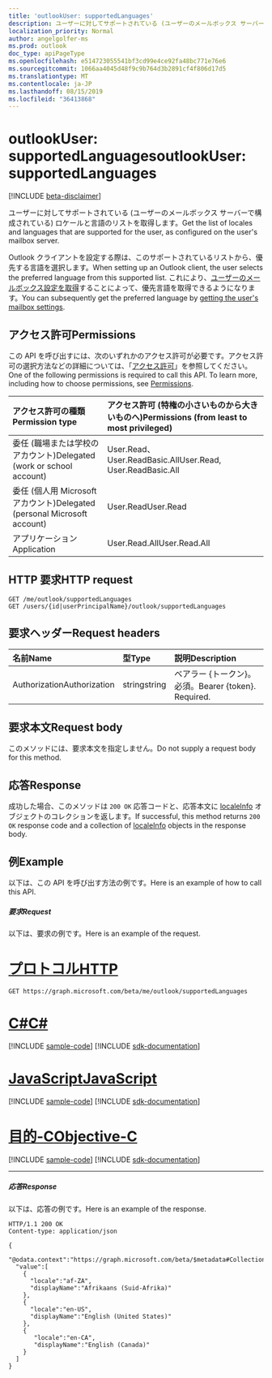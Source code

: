 ```yaml
---
title: 'outlookUser: supportedLanguages'
description: ユーザーに対してサポートされている (ユーザーのメールボックス サーバーで構成されている) ロケールと言語のリストを取得します。
localization_priority: Normal
author: angelgolfer-ms
ms.prod: outlook
doc_type: apiPageType
ms.openlocfilehash: e514723055541bf3cd99e4ce92fa48bc771e76e6
ms.sourcegitcommit: 1066aa4045d48f9c9b764d3b2891cf4f806d17d5
ms.translationtype: MT
ms.contentlocale: ja-JP
ms.lasthandoff: 08/15/2019
ms.locfileid: "36413868"
---
```

# <a name="outlookuser-supportedlanguages"></a><span data-ttu-id="ce0dd-103">outlookUser: supportedLanguages</span><span class="sxs-lookup"><span data-stu-id="ce0dd-103">outlookUser: supportedLanguages</span></span>

[!INCLUDE [beta-disclaimer](../../includes/beta-disclaimer.md)]

<span data-ttu-id="ce0dd-104">ユーザーに対してサポートされている (ユーザーのメールボックス サーバーで構成されている) ロケールと言語のリストを取得します。</span><span class="sxs-lookup"><span data-stu-id="ce0dd-104">Get the list of locales and languages that are supported for the user, as configured on the user's mailbox server.</span></span>

<span data-ttu-id="ce0dd-105">Outlook クライアントを設定する際は、このサポートされているリストから、優先する言語を選択します。</span><span class="sxs-lookup"><span data-stu-id="ce0dd-105">When setting up an Outlook client, the user selects the preferred language from this supported list.</span></span> <span data-ttu-id="ce0dd-106">これにより、[ユーザーのメールボックス設定を取得](user-get-mailboxsettings.md)することによって、優先言語を取得できるようになります。</span><span class="sxs-lookup"><span data-stu-id="ce0dd-106">You can subsequently get the preferred language by [getting the user's mailbox settings](user-get-mailboxsettings.md).</span></span>


## <a name="permissions"></a><span data-ttu-id="ce0dd-107">アクセス許可</span><span class="sxs-lookup"><span data-stu-id="ce0dd-107">Permissions</span></span>
<span data-ttu-id="ce0dd-p102">この API を呼び出すには、次のいずれかのアクセス許可が必要です。アクセス許可の選択方法などの詳細については、「[アクセス許可](/graph/permissions-reference)」を参照してください。</span><span class="sxs-lookup"><span data-stu-id="ce0dd-p102">One of the following permissions is required to call this API. To learn more, including how to choose permissions, see [Permissions](/graph/permissions-reference).</span></span>

|<span data-ttu-id="ce0dd-110">アクセス許可の種類</span><span class="sxs-lookup"><span data-stu-id="ce0dd-110">Permission type</span></span>      | <span data-ttu-id="ce0dd-111">アクセス許可 (特権の小さいものから大きいものへ)</span><span class="sxs-lookup"><span data-stu-id="ce0dd-111">Permissions (from least to most privileged)</span></span>              |
|:--------------------|:---------------------------------------------------------|
|<span data-ttu-id="ce0dd-112">委任 (職場または学校のアカウント)</span><span class="sxs-lookup"><span data-stu-id="ce0dd-112">Delegated (work or school account)</span></span> | <span data-ttu-id="ce0dd-113">User.Read、User.ReadBasic.All</span><span class="sxs-lookup"><span data-stu-id="ce0dd-113">User.Read, User.ReadBasic.All</span></span>    |
|<span data-ttu-id="ce0dd-114">委任 (個人用 Microsoft アカウント)</span><span class="sxs-lookup"><span data-stu-id="ce0dd-114">Delegated (personal Microsoft account)</span></span> | <span data-ttu-id="ce0dd-115">User.Read</span><span class="sxs-lookup"><span data-stu-id="ce0dd-115">User.Read</span></span>    |
|<span data-ttu-id="ce0dd-116">アプリケーション</span><span class="sxs-lookup"><span data-stu-id="ce0dd-116">Application</span></span> | <span data-ttu-id="ce0dd-117">User.Read.All</span><span class="sxs-lookup"><span data-stu-id="ce0dd-117">User.Read.All</span></span> |

## <a name="http-request"></a><span data-ttu-id="ce0dd-118">HTTP 要求</span><span class="sxs-lookup"><span data-stu-id="ce0dd-118">HTTP request</span></span>
<!-- { "blockType": "ignored" } -->
```http
GET /me/outlook/supportedLanguages
GET /users/{id|userPrincipalName}/outlook/supportedLanguages
```
## <a name="request-headers"></a><span data-ttu-id="ce0dd-119">要求ヘッダー</span><span class="sxs-lookup"><span data-stu-id="ce0dd-119">Request headers</span></span>
| <span data-ttu-id="ce0dd-120">名前</span><span class="sxs-lookup"><span data-stu-id="ce0dd-120">Name</span></span>       | <span data-ttu-id="ce0dd-121">型</span><span class="sxs-lookup"><span data-stu-id="ce0dd-121">Type</span></span> | <span data-ttu-id="ce0dd-122">説明</span><span class="sxs-lookup"><span data-stu-id="ce0dd-122">Description</span></span>|
|:---------------|:--------|:----------|
| <span data-ttu-id="ce0dd-123">Authorization</span><span class="sxs-lookup"><span data-stu-id="ce0dd-123">Authorization</span></span>  | <span data-ttu-id="ce0dd-124">string</span><span class="sxs-lookup"><span data-stu-id="ce0dd-124">string</span></span>  | <span data-ttu-id="ce0dd-p103">ベアラー {トークン}。必須。</span><span class="sxs-lookup"><span data-stu-id="ce0dd-p103">Bearer {token}. Required.</span></span> |


## <a name="request-body"></a><span data-ttu-id="ce0dd-127">要求本文</span><span class="sxs-lookup"><span data-stu-id="ce0dd-127">Request body</span></span>
<span data-ttu-id="ce0dd-128">このメソッドには、要求本文を指定しません。</span><span class="sxs-lookup"><span data-stu-id="ce0dd-128">Do not supply a request body for this method.</span></span>

## <a name="response"></a><span data-ttu-id="ce0dd-129">応答</span><span class="sxs-lookup"><span data-stu-id="ce0dd-129">Response</span></span>
<span data-ttu-id="ce0dd-130">成功した場合、このメソッドは `200 OK` 応答コードと、応答本文に [localeInfo](../resources/localeinfo.md) オブジェクトのコレクションを返します。</span><span class="sxs-lookup"><span data-stu-id="ce0dd-130">If successful, this method returns `200 OK` response code and a collection of [localeInfo](../resources/localeinfo.md) objects in the response body.</span></span>

## <a name="example"></a><span data-ttu-id="ce0dd-131">例</span><span class="sxs-lookup"><span data-stu-id="ce0dd-131">Example</span></span>
<span data-ttu-id="ce0dd-132">以下は、この API を呼び出す方法の例です。</span><span class="sxs-lookup"><span data-stu-id="ce0dd-132">Here is an example of how to call this API.</span></span>
##### <a name="request"></a><span data-ttu-id="ce0dd-133">要求</span><span class="sxs-lookup"><span data-stu-id="ce0dd-133">Request</span></span>
<span data-ttu-id="ce0dd-134">以下は、要求の例です。</span><span class="sxs-lookup"><span data-stu-id="ce0dd-134">Here is an example of the request.</span></span>

# <a name="httptabhttp"></a>[<span data-ttu-id="ce0dd-135">プロトコル</span><span class="sxs-lookup"><span data-stu-id="ce0dd-135">HTTP</span></span>](#tab/http)
<!-- {
  "blockType": "request",
  "name": "user_supportedlanguages"
}-->
```http
GET https://graph.microsoft.com/beta/me/outlook/supportedLanguages
```
# <a name="ctabcsharp"></a>[<span data-ttu-id="ce0dd-136">C#</span><span class="sxs-lookup"><span data-stu-id="ce0dd-136">C#</span></span>](#tab/csharp)
[!INCLUDE [sample-code](../includes/snippets/csharp/user-supportedlanguages-csharp-snippets.md)]
[!INCLUDE [sdk-documentation](../includes/snippets/snippets-sdk-documentation-link.md)]

# <a name="javascripttabjavascript"></a>[<span data-ttu-id="ce0dd-137">JavaScript</span><span class="sxs-lookup"><span data-stu-id="ce0dd-137">JavaScript</span></span>](#tab/javascript)
[!INCLUDE [sample-code](../includes/snippets/javascript/user-supportedlanguages-javascript-snippets.md)]
[!INCLUDE [sdk-documentation](../includes/snippets/snippets-sdk-documentation-link.md)]

# <a name="objective-ctabobjc"></a>[<span data-ttu-id="ce0dd-138">目的-C</span><span class="sxs-lookup"><span data-stu-id="ce0dd-138">Objective-C</span></span>](#tab/objc)
[!INCLUDE [sample-code](../includes/snippets/objc/user-supportedlanguages-objc-snippets.md)]
[!INCLUDE [sdk-documentation](../includes/snippets/snippets-sdk-documentation-link.md)]

---


##### <a name="response"></a><span data-ttu-id="ce0dd-139">応答</span><span class="sxs-lookup"><span data-stu-id="ce0dd-139">Response</span></span>
<span data-ttu-id="ce0dd-140">以下は、応答の例です。</span><span class="sxs-lookup"><span data-stu-id="ce0dd-140">Here is an example of the response.</span></span> 
<!-- {
  "blockType": "response",
  "truncated": true,
  "@odata.type": "microsoft.graph.localeInfo",
  "isCollection": true
} -->
```http
HTTP/1.1 200 OK
Content-type: application/json

{
  "@odata.context":"https://graph.microsoft.com/beta/$metadata#Collection(microsoft.graph.localeInfo)",
  "value":[
    {
      "locale":"af-ZA",
      "displayName":"Afrikaans (Suid-Afrika)"
    },
    {
      "locale":"en-US",
      "displayName":"English (United States)"
    },
    {
       "locale":"en-CA",
       "displayName":"English (Canada)"
    }
  ]
}
```

<!-- uuid: 8fcb5dbc-d5aa-4681-8e31-b001d5168d79
2015-10-25 14:57:30 UTC -->
<!--
{
  "type": "#page.annotation",
  "description": "user: supportedLanguages",
  "keywords": "",
  "section": "documentation",
  "tocPath": "",
  "suppressions": [
  ]
}
-->
